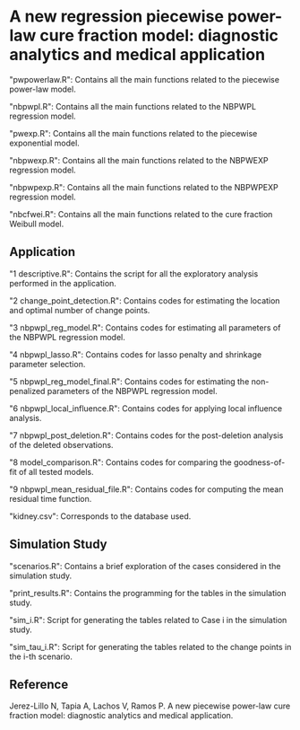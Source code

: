 # A new regression piecewise power-law cure fraction model: diagnostic analytics and medical application

"pwpowerlaw.R": Contains all the main functions related to the piecewise power-law model.

"nbpwpl.R": Contains all the main functions related to the NBPWPL regression model.

"pwexp.R": Contains all the main functions related to the piecewise exponential model.

"nbpwexp.R": Contains all the main functions related to the NBPWEXP regression model.

"nbpwpexp.R": Contains all the main functions related to the NBPWPEXP regression model.

"nbcfwei.R": Contains all the main functions related to the cure fraction Weibull model.

## Application

"1 descriptive.R": Contains the script for all the exploratory analysis performed in the application.

"2 change_point_detection.R": Contains codes for estimating the location and optimal number of change points.

"3 nbpwpl_reg_model.R": Contains codes for estimating all parameters of the NBPWPL regression model.

"4 nbpwpl_lasso.R": Contains codes for lasso penalty and shrinkage parameter selection.

"5 nbpwpl_reg_model_final.R": Contains codes for estimating the non-penalized parameters of the NBPWPL regression model.

"6 nbpwpl_local_influence.R": Contains codes for applying local influence analysis.

"7 nbpwpl_post_deletion.R": Contains codes for the post-deletion analysis of the deleted observations.

"8 model_comparison.R": Contains codes for comparing the goodness-of-fit of all tested models.

"9 nbpwpl_mean_residual_file.R": Contains codes for computing the mean residual time function.

"kidney.csv": Corresponds to the database used.

## Simulation Study

"scenarios.R": Contains a brief exploration of the cases considered in the simulation study.

"print_results.R": Contains the programming for the tables in the simulation study.

"sim_i.R": Script for generating the tables related to Case i in the simulation study.

"sim_tau_i.R": Script for generating the tables related to the change points in the i-th scenario.

## Reference

Jerez-Lillo N, Tapia A, Lachos V, Ramos P. A new piecewise power-law cure fraction model: diagnostic analytics and medical application.
